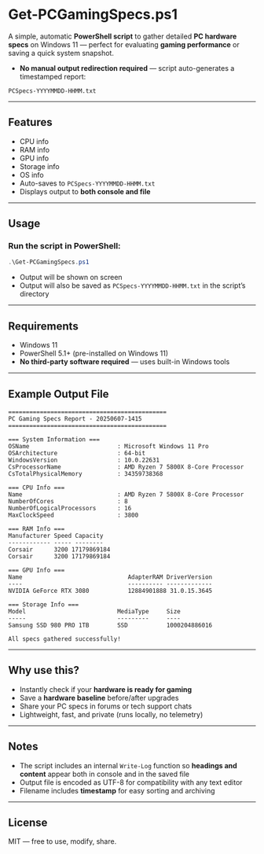# Get-PCGamingSpecs.ps1

A simple, automatic **PowerShell script** to gather detailed **PC hardware specs** on Windows 11 — perfect for evaluating **gaming performance** or saving a quick system snapshot.

- **No manual output redirection required** — script auto-generates a timestamped report:

```
PCSpecs-YYYYMMDD-HHMM.txt
```

---

## Features

- CPU info
- RAM info
- GPU info
- Storage info
- OS info
- Auto-saves to `PCSpecs-YYYYMMDD-HHMM.txt`
- Displays output to **both console and file**

---

## Usage

### Run the script in PowerShell:

```powershell
.\Get-PCGamingSpecs.ps1
```

- Output will be shown on screen
- Output will also be saved as `PCSpecs-YYYYMMDD-HHMM.txt` in the script’s directory

---

## Requirements

* Windows 11
* PowerShell 5.1+ (pre-installed on Windows 11)
* **No third-party software required** — uses built-in Windows tools

---

## Example Output File

```
=============================================
PC Gaming Specs Report - 20250607-1415
=============================================

=== System Information ===
OSName                         : Microsoft Windows 11 Pro
OSArchitecture                 : 64-bit
WindowsVersion                 : 10.0.22631
CsProcessorName                : AMD Ryzen 7 5800X 8-Core Processor
CsTotalPhysicalMemory          : 34359738368

=== CPU Info ===
Name                           : AMD Ryzen 7 5800X 8-Core Processor
NumberOfCores                  : 8
NumberOfLogicalProcessors      : 16
MaxClockSpeed                  : 3800

=== RAM Info ===
Manufacturer Speed Capacity
------------ ----- --------
Corsair      3200 17179869184
Corsair      3200 17179869184

=== GPU Info ===
Name                              AdapterRAM DriverVersion
----                              ---------- -------------
NVIDIA GeForce RTX 3080           12884901888 31.0.15.3645

=== Storage Info ===
Model                          MediaType     Size
-----                          ---------     ----
Samsung SSD 980 PRO 1TB        SSD           1000204886016

All specs gathered successfully!
```

---

## Why use this?

* Instantly check if your **hardware is ready for gaming**
* Save a **hardware baseline** before/after upgrades
* Share your PC specs in forums or tech support chats
* Lightweight, fast, and private (runs locally, no telemetry)

---

## Notes

* The script includes an internal `Write-Log` function so **headings and content** appear both in console and in the saved file
* Output file is encoded as UTF-8 for compatibility with any text editor
* Filename includes **timestamp** for easy sorting and archiving

---

## License

MIT — free to use, modify, share.
